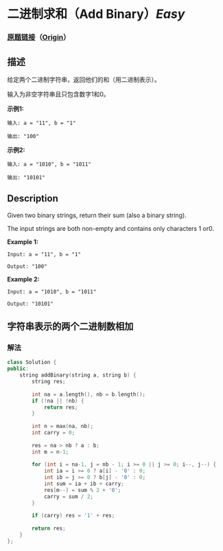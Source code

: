 # 二进制求和（Add Binary）*Easy*
### [原题链接](https://leetcode-cn.com/problems/add-binary)（[Origin](https://leetcode.com/problems/add-binary)）
## 描述
给定两个二进制字符串，返回他们的和（用二进制表示）。

输入为非空字符串且只包含数字1和0。

**示例1:**
```
输入: a = "11", b = "1"

输出: "100"
```

**示例2:**
```
输入: a = "1010", b = "1011"

输出: "10101"
```

## Description
Given two binary strings, return their sum (also a binary string).

The input strings are both non-empty and contains only characters 1 or0.

**Example 1:**
```
Input: a = "11", b = "1"

Output: "100"
```

**Example 2:**
```
Input: a = "1010", b = "1011"

Output: "10101"
```


## 字符串表示的两个二进制数相加
### 解法
```c++
class Solution {
public:
    string addBinary(string a, string b) {
        string res;
        
        int na = a.length(), nb = b.length();
        if (!na || !nb) {
            return res;
        }
        
        int n = max(na, nb);
        int carry = 0;
        
        res = na > nb ? a : b;
        int m = n-1;
        
        for (int i = na-1, j = nb - 1; i >= 0 || j >= 0; i--, j--) {
            int ia = i >= 0 ? a[i] - '0' : 0;
            int ib = j >= 0 ? b[j] - '0' : 0;
            int sum = ia + ib + carry;
            res[m--] = sum % 2 + '0';
            carry = sum / 2;
        }
        
        if (carry) res = '1' + res;
        
        return res;
    }
};
```